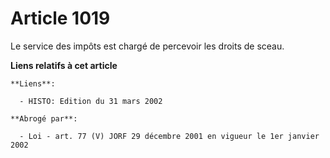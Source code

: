 # Article 1019

Le service des impôts est chargé de percevoir les droits de sceau.

**Liens relatifs à cet article**

	**Liens**:

	  - HISTO: Edition du 31 mars 2002

	**Abrogé par**:

	  - Loi - art. 77 (V) JORF 29 décembre 2001 en vigueur le 1er janvier 2002
